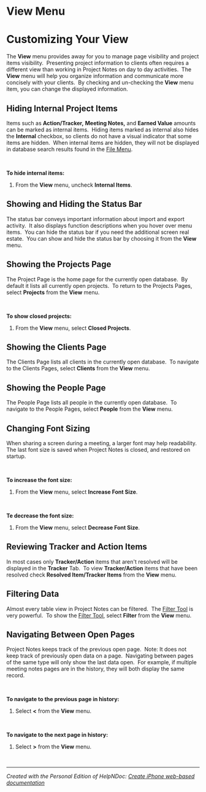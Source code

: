 # View Menu

# Customizing Your View

The **View** menu provides away for you to manage page visibility and project items visibility.&nbsp; Presenting project information to clients often requires a different view than working in Project Notes on day to day activities.&nbsp; The **View** menu will help you organize information and communicate more concisely with your clients.&nbsp; By checking and un-checking the **View** menu item, you can change the displayed information.

## Hiding Internal Project Items

Items such as **Action/Tracker,** **Meeting Notes,** and **Earned Value** amounts can be marked as internal items.&nbsp; Hiding items marked as internal also hides the **Internal** checkbox, so clients do not have a visual indicator that some items are hidden.&nbsp; When internal items are hidden, they will not be displayed in database search results found in the [File Menu](<FileMenu.md>).

&nbsp;

**To hide internal items:**

1. From the **View** menu, uncheck **Internal Items**.&nbsp;

## Showing and Hiding the Status Bar

The status bar conveys important information about import and export activity.&nbsp; It also displays function descriptions when you hover over menu items.&nbsp; You can hide the status bar if you need the additional screen real estate.&nbsp; You can show and hide the status bar by choosing it from the **View** menu.

## Showing the Projects Page

The Project Page is the home page for the currently open database.&nbsp; By default it lists all currently open projects.&nbsp; To return to the Projects Pages, select **Projects** from the **View** menu.

&nbsp;

**To show closed projects:**

1. From the **View** menu, select **Closed Projects**.

## Showing the Clients Page

The Clients Page lists all clients in the currently open database.&nbsp; To navigate to the Clients Pages, select **Clients** from the **View** menu.

## Showing the People Page

The People Page lists all people in the currently open database.&nbsp; To navigate to the People Pages, select **People** from the **View** menu.

## Changing Font Sizing

When sharing a screen during a meeting, a larger font may help readability.&nbsp; The last font size is saved when Project Notes is closed, and restored on startup.

&nbsp;

**To increase the font size:**

1. From the **View** menu, select **Increase Font Size**.

&nbsp;

**Te decrease the font size:**

1. From the **View** menu, select **Decrease Font Size**.

## Reviewing Tracker and Action Items

In most cases only **Tracker/Action** items that aren't resolved will be displayed in the **Tracker** Tab.&nbsp; To view **Tracker/Action** items that have been resolved check **Resolved Item/Tracker Items** from the **View** menu.

## Filtering Data

Almost every table view in Project Notes can be filtered.&nbsp; The [Filter Tool](<FilterTool.md>) is very powerful.&nbsp; To show the [Filter Tool](<FilterTool.md>), select **Filter** from the **View** menu.

## Navigating Between Open Pages

Project Notes keeps track of the previous open page.&nbsp; Note: It does not keep track of previously open data on a page.&nbsp; Navigating between pages of the same type will only show the last data open.&nbsp; For example, if multiple meeting notes pages are in the history, they will both display the same record.

&nbsp;

**To navigate to the previous page in history:**

1. Select **\<** from the **View** menu.

&nbsp;

**To navigate to the next page in history:**

1. Select **\>** from the **View** menu.

&nbsp;


***
_Created with the Personal Edition of HelpNDoc: [Create iPhone web-based documentation](<https://www.helpndoc.com/feature-tour/iphone-website-generation>)_
